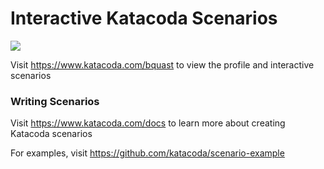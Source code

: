 # Interactive Katacoda Scenarios

[![](http://shields.katacoda.com/katacoda/bquast/count.svg)](https://www.katacoda.com/bquast "Get your profile on Katacoda.com")

Visit https://www.katacoda.com/bquast to view the profile and interactive scenarios

### Writing Scenarios
Visit https://www.katacoda.com/docs to learn more about creating Katacoda scenarios

For examples, visit https://github.com/katacoda/scenario-example
